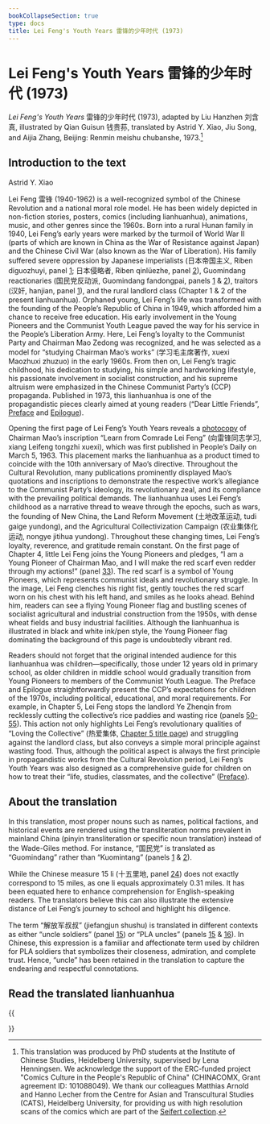 ```yaml
---
bookCollapseSection: true
type: docs
title: Lei Feng's Youth Years 雷锋的少年时代 (1973)
---
```


# Lei Feng's Youth Years 雷锋的少年时代 (1973)

_Lei Feng's Youth Years_ 雷锋的少年时代 (1973), adapted by Liu Hanzhen 刘含真, illustrated by Qian Guisun 钱贵荪, translated by Astrid Y. Xiao, Jiu Song, and Aijia Zhang, Beijing: Renmin meishu chubanshe, 1973.[^1]

## Introduction to the text

Astrid Y. Xiao

Lei Feng 雷锋 (1940-1962) is a well-recognized symbol of the Chinese Revolution and a national moral role model. He has been widely depicted in non-fiction stories, posters, comics (including lianhuanhua), animations, music, and other genres since the 1960s. Born into a rural Hunan family in 1940, Lei Feng’s early years were marked by the turmoil of World War II (parts of which are known in China as the War of Resistance against Japan) and the Chinese Civil War (also known as the War of Liberation). His family suffered severe oppression by Japanese imperialists (日本帝国主义, Riben diguozhuyi, panel [1](https://chinacomx.github.io/translations/leifeng/b-page-02/); 日本侵略者, Riben qinlüezhe, panel [2](https://chinacomx.github.io/translations/leifeng/b-page-03/)), Guomindang reactionaries (国民党反动派, Guomindang fandongpai, panels [1](https://chinacomx.github.io/translations/leifeng/b-page-02/) & [2](https://chinacomx.github.io/translations/leifeng/b-page-03/)), traitors (汉奸, hanjian, panel [1](https://chinacomx.github.io/translations/leifeng/b-page-02/)), and the rural landlord class (Chapter 1 & 2 of the present lianhuanhua). Orphaned young, Lei Feng’s life was transformed with the founding of the People’s Republic of China in 1949, which afforded him a chance to receive free education. His early involvement in the Young Pioneers and the Communist Youth League paved the way for his service in the People’s Liberation Army. Here, Lei Feng’s loyalty to the Communist Party and Chairman Mao Zedong was recognized, and he was selected as a model for “studying Chairman Mao’s works” (学习毛主席著作, xuexi Maozhuxi zhuzuo) in the early 1960s. From then on, Lei Feng’s tragic childhood, his dedication to studying, his simple and hardworking lifestyle, his passionate involvement in socialist construction, and his supreme altruism were emphasized in the Chinese Communist Party’s (CCP) propaganda. Published in 1973, this lianhuanhua is one of the propagandistic pieces clearly aimed at young readers (“Dear Little Friends”, [Preface](https://chinacomx.github.io/translations/leifeng/b-front-preface/) and [Epilogue](https://chinacomx.github.io/translations/leifeng/b-page-61-epilogue/)).

Opening the first page of Lei Feng’s Youth Years reveals a [photocopy](https://chinacomx.github.io/translations/leifeng/b-front-pictures/) of Chairman Mao’s inscription “Learn from Comrade Lei Feng” (向雷锋同志学习, xiang Leifeng tongzhi xuexi), which was first published in People’s Daily on March 5, 1963. This placement marks the lianhuanhua as a product timed to coincide with the 10th anniversary of Mao’s directive. Throughout the Cultural Revolution, many publications prominently displayed Mao’s quotations and inscriptions to demonstrate the respective work’s allegiance to the Communist Party’s ideology, its revolutionary zeal, and its compliance with the prevailing political demands. The lianhuanhua uses Lei Feng’s childhood as a narrative thread to weave through the epochs, such as wars, the founding of New China, the Land Reform Movement (土地改革运动, tudi gaige yundong), and the Agricultural Collectivization Campaign (农业集体化运动, nongye jitihua yundong). Throughout these changing times, Lei Feng’s loyalty, reverence, and gratitude remain constant. On the first page of Chapter 4, little Lei Feng joins the Young Pioneers and pledges, “I am a Young Pioneer of Chairman Mao, and I will make the red scarf even redder through my actions!” (panel [33](https://chinacomx.github.io/translations/leifeng/b-page-37/)). The red scarf is a symbol of Young Pioneers, which represents communist ideals and revolutionary struggle. In the image, Lei Feng clenches his right fist, gently touches the red scarf worn on his chest with his left hand, and smiles as he looks ahead. Behind him, readers can see a flying Young Pioneer flag and bustling scenes of socialist agricultural and industrial construction from the 1950s, with dense wheat fields and busy industrial facilities. Although the lianhuanhua is illustrated in black and white ink/pen style, the Young Pioneer flag dominating the background of this page is undoubtedly vibrant red.

Readers should not forget that the original intended audience for this lianhuanhua was children—specifically, those under 12 years old in primary school, as older children in middle school would gradually transition from Young Pioneers to members of the Communist Youth League. The Preface and Epilogue straightforwardly present the CCP’s expectations for children of the 1970s, including political, educational, and moral requirements. For example, in Chapter 5, Lei Feng stops the landlord Ye Zhenqin from recklessly cutting the collective’s rice paddies and wasting rice (panels [50-55](https://chinacomx.github.io/translations/leifeng/b-page-55/)). This action not only highlights Lei Feng’s revolutionary qualities of “Loving the Collective” (热爱集体, [Chapter 5 title page](https://chinacomx.github.io/translations/leifeng/b-page-52/)) and struggling against the landlord class, but also conveys a simple moral principle against wasting food. Thus, although the political aspect is always the first principle in propagandistic works from the Cultural Revolution period, Lei Feng’s Youth Years was also designed as a comprehensive guide for children on how to treat their “life, studies, classmates, and the collective” ([Preface](https://chinacomx.github.io/translations/leifeng/b-front-preface/)).

## About the translation

In this translation, most proper nouns such as names, political factions, and historical events are rendered using the transliteration norms prevalent in mainland China (pinyin transliteration or specific noun translation) instead of the Wade-Giles method. For instance, “国民党” is translated as “Guomindang” rather than “Kuomintang” (panels [1](https://chinacomx.github.io/translations/leifeng/b-page-02/) & [2](https://chinacomx.github.io/translations/leifeng/b-page-03/)).

While the Chinese measure 15 li (十五里地, panel [24](https://chinacomx.github.io/translations/leifeng/b-page-27/)) does not exactly correspond to 15 miles, as one li equals approximately 0.31 miles. It has been equated here to enhance comprehension for English-speaking readers. The translators believe this can also illustrate the extensive distance of Lei Feng’s journey to school and highlight his diligence.

The term “解放军叔叔” (jiefangjun shushu) is translated in different contexts as either “uncle soldiers” (panel [15](https://chinacomx.github.io/translations/leifeng/b-page-17/)) or “PLA uncles” (panels [15](https://chinacomx.github.io/translations/leifeng/b-page-17/) & [16](https://chinacomx.github.io/translations/leifeng/b-page-18/)). In Chinese, this expression is a familiar and affectionate term used by children for PLA soldiers that symbolizes their closeness, admiration, and complete trust. Hence, “uncle” has been retained in the translation to capture the endearing and respectful connotations.

[^1]: This translation was produced by PhD students at the Institute of Chinese Studies, Heidelberg University, supervised by Lena Henningsen. We acknowledge the support of the ERC-funded project "Comics Culture in the People\'s Republic of China" (CHINACOMX, Grant agreement ID: 101088049). We thank our colleagues Matthias Arnold and Hanno Lecher from the Centre for Asian and Transcultural Studies (CATS), Heidelberg University, for providing us with high resolution scans of the comics which are part of the [Seifert collection](https://www.asia-europe.uni-heidelberg.de/en/research/heidelberg-research-architecture/projects/hra14-chinese-comics/the-seifert-collection.html).

## Read the translated lianhuanhua

{{<section>}}
